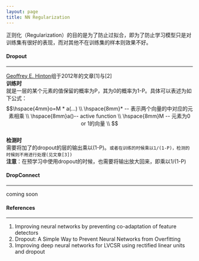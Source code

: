```yaml
---
layout: page
title: NN Regularization
---
```

正则化（Regularization）的目的是为了防止过拟合，即为了防止学习模型只是对训练集有很好的表现，而对其他不在训练集的样本则效果不好。

#### __Dropout__
---
[Geoffrey E. Hinton](http://www.cs.toronto.edu/~hinton/)组于2012年的文章[1]与[2]      
__训练时__    
就是一层的某个元素的值保留的概率为P，其为0的概率为1-P。具体可以表述为如下公式：     
$$\hspace{4mm}o=M * a(...) \\
\hspace{8mm}* -- 表示两个向量的中对应的元素相乘 \\
\hspace{8mm}a()-- active function \\
\hspace{8mm}M -- 元素为0 or 1的向量  \\
$$    
__检测时__   
需要将加了的dropout的层的输出乘以(1-P)。`或者在训练的时候乘以1/(1-P)，检测的时候则不用进行处理(见文章[3])`        
__注意__：在预学习中使用dropout的时候，也需要将输出放大回来，即乘以1/(1-P)    

#### __DropConnect__  
---    
coming soon    

#### __References__
---
1.  Improving neural networks by preventing co-adaptation of feature detectors
2.  Dropout: A Simple Way to Prevent Neural Networks from Overfitting
3.  Improving deep neural networks for LVCSR using rectified linear units and dropout

